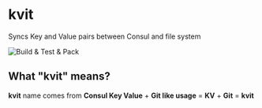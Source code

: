 # kvit
Syncs Key and Value pairs between Consul and file system

![Build & Test & Pack](https://github.com/sadedil/kvit/workflows/Build%20&%20Test%20&%20Pack/badge.svg)

## What "kvit" means?
**kvit** name comes from **Consul Key Value** + **Git like usage** = **KV** + **Git** = **kvit**
